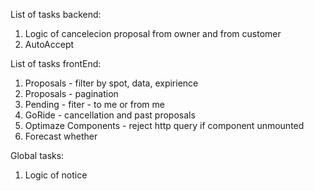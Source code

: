 List of tasks backend:

1. Logic of cancelecion proposal from owner and from customer
2. AutoAccept

List of tasks frontEnd:

1. Proposals - filter by spot, data, expirience
2. Proposals - pagination
3. Pending - fiter - to me or from me
4. GoRide - cancellation and past proposals
5. Optimaze Components - reject http query if component unmounted
6. Forecast whether

Global tasks:

1. Logic of notice
